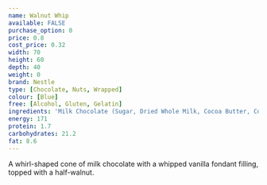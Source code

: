 ```yaml
---
name: Walnut Whip
available: FALSE
purchase_option: 0
price: 0.8
cost_price: 0.32
width: 70
height: 60
depth: 40
weight: 0
brand: Nestle
type: [Chocolate, Nuts, Wrapped]
colour: [Blue]
free: [Alcohol, Gluten, Gelatin]
ingredients: 'Milk Chocolate (Sugar, Dried Whole Milk, Cocoa Butter, Cocoa Mass, Lactose and Proteins From Whey, Whey Powder, Vegetable Fat, Emulsifier (Soy Lecithin)), Butterfat, Sugar, Walnuts 5%, Glucose Syrup, Glucose-Fructose Syrup, Dried Egg White, Humectant (Glycerol, Flavouring, Tartaric Acid)'
energy: 171
protein: 1.7
carbohydrates: 21.2
fat: 8.6
---
```

A whirl-shaped cone of milk chocolate with a whipped vanilla fondant filling, topped with a half-walnut.